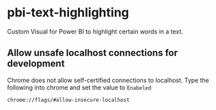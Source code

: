 # pbi-text-highlighting
Custom Visual for Power BI to highlight certain words in a text.

## Allow unsafe localhost connections for development
Chrome does not allow self-certified connections to localhost. Type the following into chrome and set the value to `Enabeled`

```
chrome://flags/#allow-insecure-localhost
```
